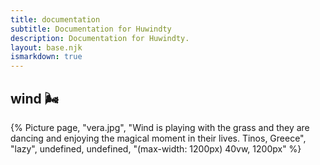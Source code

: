 ```yaml
---
title: documentation
subtitle: Documentation for Huwindty
description: Documentation for Huwindty.
layout: base.njk
ismarkdown: true
---
```


## wind 🌬️

{% Picture page, "vera.jpg", "Wind is playing with the grass and they are dancing and enjoying the magical moment in their lives. Tinos, Greece", "lazy", undefined, undefined, "(max-width: 1200px) 40vw, 1200px" %}
